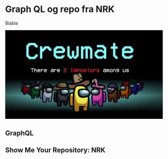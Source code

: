 # Graph QL og repo fra NRK

Blabla

![Fagkveld](https://github.com/novanet/fagkvelder/blob/master/docs/20201029/content/amongus.png)

## GraphQL

## Show Me Your Repository: NRK
